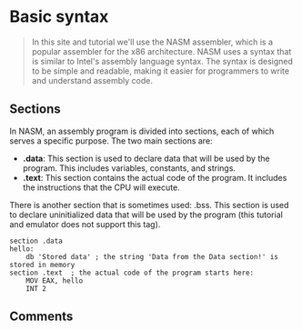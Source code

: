 # Basic syntax



<!-- new -->
> In this site and tutorial we'll use the NASM assembler, which is a popular assembler for the x86 architecture. NASM uses a syntax that is similar to Intel's assembly language syntax. The syntax is designed to be simple and readable, making it easier for programmers to write and understand assembly code.

## Sections

In NASM, an assembly program is divided into sections, each of which serves a specific purpose. The two main sections are:

- **.data**: This section is used to declare data that will be used by the program. This includes variables, constants, and strings.
- **.text**: This section contains the actual code of the program. It includes the instructions that the CPU will execute.

There is another section that is sometimes used: .bss. This section is used to declare uninitialized data that will be used by the program (this tutorial and emulator does not support this tag).


```shell
section .data
hello:
    db 'Stored data' ; the string 'Data from the Data section!' is stored in memory
section .text  ; the actual code of the program starts here:
    MOV EAX, hello
    INT 2

```
<!-- console -memory -cpu -->

## Comments

